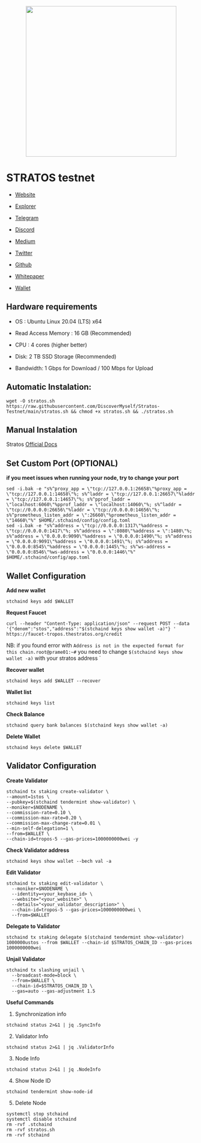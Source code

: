 <div classname="logo">
    <p align="center">
    <img height="400" height="auto" src="https://user-images.githubusercontent.com/78480857/213947479-83fd5d15-ff7d-46bf-9a03-65493d53b22f.jpg">
</div>


# STRATOS testnet

- [Website](https://www.thestratos.org/)

- [Explorer](https://explorer-tropos.thestratos.org/)

- [Telegram](https://t.me/StratosCommunity)

- [Discord](https://discord.com/invite/tpQGpC2nMh)

- [Medium](https://stratos-network.medium.com/)

- [Twitter](https://twitter.com/stratos_network)

- [Github](https://github.com/stratosnet)

- [Whitepaper](https://www.thestratos.org/assets/pdf/stratoswhitepaper.pdf)

- [Wallet](https://www.thestratos.org/download.html)

## Hardware requirements
- OS : Ubuntu Linux 20.04 (LTS) x64

- Read Access Memory : 16 GB (Recommended)

- CPU : 4 cores (higher better)

- Disk: 2 TB SSD Storage (Recommended)

- Bandwidth: 1 Gbps for Download / 100 Mbps for Upload


## Automatic Instalation:
```
wget -O stratos.sh https://raw.githubusercontent.com/DiscoverMyself/Stratos-Testnet/main/stratos.sh && chmod +x stratos.sh && ./stratos.sh
```

## Manual Instalation
Stratos [Official Docs](https://github.com/stratosnet/sds/wiki/Tropos-Incentive-Testnet)

## Set Custom Port (OPTIONAL)
**if you meet issues when running your node, try to change your port**
```
sed -i.bak -e "s%^proxy_app = \"tcp://127.0.0.1:26658\"%proxy_app = \"tcp://127.0.0.1:14658\"%; s%^laddr = \"tcp://127.0.0.1:26657\"%laddr = \"tcp://127.0.0.1:14657\"%; s%^pprof_laddr = \"localhost:6060\"%pprof_laddr = \"localhost:14060\"%; s%^laddr = \"tcp://0.0.0.0:26656\"%laddr = \"tcp://0.0.0.0:14656\"%; s%^prometheus_listen_addr = \":26660\"%prometheus_listen_addr = \"14660\"%" $HOME/.stchaind/config/config.toml
sed -i.bak -e "s%^address = \"tcp://0.0.0.0:1317\"%address = \"tcp://0.0.0.0:1417\"%; s%^address = \":8080\"%address = \":1480\"%; s%^address = \"0.0.0.0:9090\"%address = \"0.0.0.0:1490\"%; s%^address = \"0.0.0.0:9091\"%address = \"0.0.0.0:1491\"%; s%^address = \"0.0.0.0:8545\"%address = \"0.0.0.0:1445\"%; s%^ws-address = \"0.0.0.0:8546\"%ws-address = \"0.0.0.0:1446\"%" $HOME/.stchaind/config/app.toml
```

## Wallet Configuration
**Add new wallet**
```
stchaind keys add $WALLET
```

**Request Faucet**
```
curl --header "Content-Type: application/json" --request POST --data '{"denom":"stos","address":"$(stchaind keys show wallet -a)"} ' https://faucet-tropos.thestratos.org/credit
```
NB: if you found error with `Address is not in the expected format for this chain.root@prame01:~#` you need to change `$(stchaind keys show wallet -a)` with your stratos address `

**Recover wallet**
```
stchaind keys add $WALLET --recover
```

**Wallet list**
```
stchaind keys list
```

**Check Balance**
```
stchaind query bank balances $(stchaind keys show wallet -a)
```

**Delete Wallet**
```
stchaind keys delete $WALLET
```


## Validator Configuration
**Create Validator**
```
stchaind tx staking create-validator \
--amount=1stos \
--pubkey=$(stchaind tendermint show-validator) \
--moniker=$NODENAME \
--commission-rate=0.10 \
--commission-max-rate=0.20 \
--commission-max-change-rate=0.01 \
--min-self-delegation=1 \
--from=$WALLET \
--chain-id=tropos-5 --gas-prices=1000000000wei -y
```

**Check Validator address**

```
stchaind keys show wallet --bech val -a
```

**Edit Validator**

```
stchaind tx staking edit-validator \
  --moniker=$NODENAME \
  --identity=<your_keybase_id> \
  --website="<your_website>" \
  --details="<your_validator_description>" \
  --chain-id=tropos-5 --gas-prices=1000000000wei \
  --from=$WALLET
```
 
**Delegate to Validator**
```
stchaind tx staking delegate $(stchaind tendermint show-validator) 1000000ustos --from $WALLET --chain-id $STRATOS_CHAIN_ID --gas-prices 1000000000wei
```

**Unjail Validator**
```
stchaind tx slashing unjail \
  --broadcast-mode=block \
  --from=$WALLET \
  --chain-id=$STRATOS_CHAIN_ID \
  --gas=auto --gas-adjustment 1.5
```
  
**Useful Commands**
1. Synchronization info

`
stchaind status 2>&1 | jq .SyncInfo
`

2. Validator Info

`
stchaind status 2>&1 | jq .ValidatorInfo
`

3. Node Info

`
stchaind status 2>&1 | jq .NodeInfo
`

4. Show Node ID

`
stchaind tendermint show-node-id
`

5. Delete Node

```
systemctl stop stchaind
systemctl disable stchaind
rm -rvf .stchaind
rm -rvf stratos.sh
rm -rvf stchaind
```

